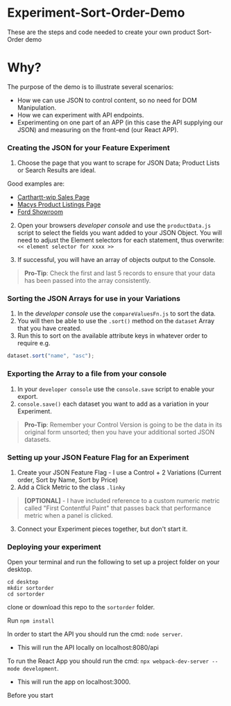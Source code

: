 # Experiment-Sort-Order-Demo
These are the steps and code needed to create your own product Sort-Order demo

# Why? #

The purpose of the demo is to illustrate several scenarios: 

- How we can use JSON to control content, so no need for DOM Manipulation. 
- How we can experiment with API endpoints.
- Experimenting on one part of an APP (in this case the API supplying our JSON) and measuring on the front-end (our React APP).


### Creating the JSON for your Feature Experiment ###
1. Choose the page that you want to scrape for JSON Data; Product Lists or Search Results are ideal.

Good examples are:
- [Carthartt-wip Sales Page](https://www.carhartt-wip.com/en/men-sale)
- [Macys Product Listings Page](https://www.macys.com/shop/mens-clothing/sale-clearance)
- [Ford Showroom](https://shop.ford.com/showroom/?gnav=header-shop&linktype=build#/)


2. Open your browsers _developer console_ and use the `productData.js` script to select the fields you want added to your JSON Object. You will need to adjust the Element selectors for each statement, thus overwrite: `<< element selector for xxxx >>`

3. If successful, you will have an array of objects output to the Console. 

> **Pro-Tip**: Check the first and last 5 records to ensure that your data has been passed into the array consistently.

### Sorting the JSON Arrays for use in your Variations ###

1. In the _developer console_ use the `compareValuesFn.js` to sort the data.
2. You will then be able to use the `.sort()` method on the `dataset` Array that you have created.
3. Run this to sort on the available attribute keys in whatever order to require e.g. 

```javascript
dataset.sort("name", "asc");
```

### Exporting the Array to a file from your console ###

1. In your `developer console` use the `console.save` script to enable your export.
2. `console.save()` each dataset you want to add as a variation in your Experiment.

> **Pro-Tip**: Remember your Control Version is going to be the data in its original form unsorted; then you have your additional sorted JSON datasets.


### Setting up your JSON Feature Flag for an Experiment ###

1. Create your JSON Feature Flag - I use a Control + 2 Variations (Current order, Sort by Name, Sort by Price)
2. Add a Click Metric to the class `.linky`

> **[OPTIONAL]** - I have included reference to a custom numeric metric called "First Contentful Paint" that passes back that performance metric when a panel is clicked.

3. Connect your Experiment pieces together, but don't start it.

### Deploying your experiment ###

Open your terminal and run the following to set up a project folder on your desktop.

```
cd desktop  
mkdir sortorder  
cd sortorder  
```

clone or download this repo to the `sortorder` folder.

Run `npm install`

In order to start the API you should run the cmd: `node server`. 
- This will run the API locally on localhost:8080/api

To run the React App you should run the cmd: `npx webpack-dev-server --mode development`. 
- This will run the app on localhost:3000.

Before you start

